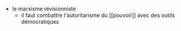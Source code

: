 - le marxisme révisionniste
    - il faut combattre l'autoritarisme du [[pouvoir]] avec des outils démocratiques
